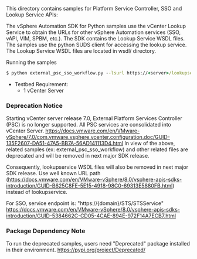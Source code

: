 This directory contains samples for Platform Service Controller, SSO and Lookup Service APIs:

The vSphere Automation SDK for Python samples use the vCenter Lookup Service
to obtain the URLs for other vSphere Automation services (SSO, vAPI, VIM, SPBM, etc.).
The SDK contains the Lookup Service WSDL files. The samples use the python SUDS client
for accessing the lookup service. The Lookup Service WSDL files are located in wsdl/ directory.

Running the samples
```cmd
$ python external_psc_sso_workflow.py --lsurl https://<server>/lookupservice/sdk -u 'administrator@vsphere.local' -p 'Admin!23' -v
```
* Testbed Requirement:
    - 1 vCenter Server

### Deprecation Notice
Starting vCenter server release 7.0, External Platform Services Controller (PSC) is no longer supported. All PSC services are consolidated into vCenter Server.
https://docs.vmware.com/en/VMware-vSphere/7.0/com.vmware.vsphere.vcenter.configuration.doc/GUID-135F2607-DA51-47A5-BB7A-56AD141113D4.html
In view of the above, related samples (ex: external_psc_sso_workflow) and other related files are deprecated and will be removed in next major SDK release.

Consequently, lookupservice WSDL files will also be removed in next major SDK release. Use well known URL path (https://docs.vmware.com/en/VMware-vSphere/8.0/vsphere-apis-sdks-introduction/GUID-B625C8FE-5E15-4918-98C0-69313E5880FB.html) instead of lookupservice.

For SSO, service endpoint is: "https://{domain}/STS/STSService"
https://docs.vmware.com/en/VMware-vSphere/8.0/vsphere-apis-sdks-introduction/GUID-5384662C-CD05-4CAE-894E-972F14A7ECB7.html

### Package Dependency Note
To run the deprecated samples, users need "Deprecated" package installed in their environment. 
https://pypi.org/project/Deprecated/
